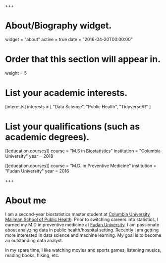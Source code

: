 +++
# About/Biography widget.
widget = "about"
active = true
date = "2016-04-20T00:00:00"

# Order that this section will appear in.
weight = 5

# List your academic interests.
[interests]
  interests = [
    "Data Science",
    "Public Health",
    "Tidyverse/R"
  ]

# List your qualifications (such as academic degrees).
[[education.courses]]
  course = "M.S in Biostatistics"
  institution = "Columbia University"
  year = 2018

[[education.courses]]
  course = "M.D. in Preventive Medicine"
  institution = "Fudan University"
  year = 2016
 
+++

# About me

I am a second-year biostatistics master student at [Columbia University Mailman School of Public Health](https://www.mailman.columbia.edu/). Prior to switching careers into statistics, I earned my M.D in preventive medicine at [Fudan University](http://www.fudan.edu.cn/en/). I am passionate about analyzing data in public health/hospital setting. Recently I am getting more interested in data science and machine learning. My goal is to become an outstanding data analyst.

In my spare time, I like watching movies and sports games, listening musics, reading books, hiking, etc.


